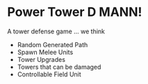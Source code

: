 # Power Tower D MANN!

A tower defense game ... we think

-   Random Generated Path
-   Spawn Melee Units
-   Tower Upgrades
-   Towers that can be damaged
-   Controllable Field Unit

